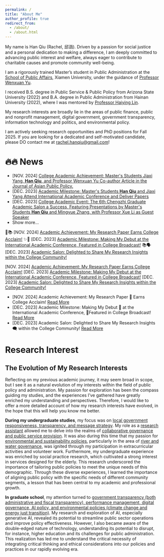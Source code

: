 ```yaml
---
permalink: /
title: "About Me"
author_profile: true
redirect_from: 
  - /about/
  - /about.html
---
```

My name is Han Qiu (Rachel, 邱涵). Driven by a passion for social justice and a personal dedication to making a difference, I am deeply committed to advancing public interest and welfare, always eager to contribute to charitable causes and promote community well-being.

I am a rigorously trained Master’s student in Public Administration at the [School of Public Affairs](https://spa.xmu.edu.cn/), Xiamen University, under the guidance of [Professor Wenxuan Yu](https://spa.xmu.edu.cn/info/1237/3095.htm).

I received B.S. degree in Public Service & Public Policy from Arizona State University (2022) and B.A. degree in Public Administration from Hainan University (2022), where I was mentored by [Professor Haiying Lin](https://haitc.hainanu.edu.cn/cslm/jzyg/szdw/xzgl.htm). 

My research interests are broadly lie in the areas of public finance, public and nonprofit management, digital government, government transparency, information technology and politics, and environmental policy.

I am actively seeking research opportunities and PhD positions for Fall 2025. If you are looking for a dedicated and self-motivated candidate, please DO contact me at rachel.hanqiu@gmail.com!

🔥🔥 News
======
* [NOV. 2024] [College Academic Achievement: Master's Students Jiaxi Yang, **Han Qiu**, and Professor Wenxuan Yu Co-author Article in the Journal of Asian Public Policy.](https://mp.weixin.qq.com/s/2TYL9l8GGay93hLLRQBzYw)
* [DEC. 2023] [Academic Milestone: Master's Students **Han Qiu** and Jiaxi Yang Attend International Academic Conference and Deliver Papers](https://mp.weixin.qq.com/s/EuHTxNFZpdGGEOrvOj-RPg)
* [DEC. 2023] [College Academic Event: The 6th Chengzhi Graduate Academic Salon a Success, Featuring Presentations by Master's Students **Han Qiu** and Mingyue Zhang, with Professor Xue Li as Guest Speaker](https://mp.weixin.qq.com/s/dn-2_kHyLDbNC0hQ042xEw)
* Show more...

🎉📚 [NOV. 2024] [Academic Achievement: My Research Paper Earns College Acclaim!](https://mp.weixin.qq.com/s/2TYL9l8GGay93hLLRQBzYw)
✨📢 [DEC. 2023] [Academic Milestone: Making My Debut at the International Academic Conference, Featured in College Broadcast!](https://mp.weixin.qq.com/s/EuHTxNFZpdGGEOrvOj-RPg)
📚🗣️ [DEC. 2023] [Academic Salon: Delighted to Share My Research Insights within the College Community!](https://mp.weixin.qq.com/s/dn-2_kHyLDbNC0hQ042xEw)

[NOV. 2024] [Academic Achievement: My Research Paper Earns College Acclaim!](https://mp.weixin.qq.com/s/2TYL9l8GGay93hLLRQBzYw)
[DEC. 2023] [Academic Milestone: Making My Debut at the International Academic Conference, Featured in College Broadcast!](https://mp.weixin.qq.com/s/EuHTxNFZpdGGEOrvOj-RPg)
[DEC. 2023] [Academic Salon: Delighted to Share My Research Insights within the College Community!](https://mp.weixin.qq.com/s/dn-2_kHyLDbNC0hQ042xEw)

* [NOV. 2024] Academic Achievement: My Research Paper 🎉 Earns College Acclaim! [Read More](https://mp.weixin.qq.com/s/2TYL9l8GGay93hLLRQBzYw)
* [DEC. 2023] Academic Milestone: Making My Debut 🚀 at the International Academic Conference, 📢Featured in College Broadcast! [Read More](https://mp.weixin.qq.com/s/EuHTxNFZpdGGEOrvOj-RPg)
* [DEC. 2023] Academic Salon: Delighted to Share My Research Insights 🗨️ within the College Community! [Read More](https://mp.weixin.qq.com/s/dn-2_kHyLDbNC0hQ042xEw)


Research Interest
======
## **The Evolution of My Research Interests**
Reflecting on my previous academic journey, it may seem broad in scope, but I see it as a natural evolution of my interests within the field of public policy and administration. My passion for exploration has been the compass guiding my studies, and the experiences I’ve gathered have greatly enriched my understanding and perspectives. Therefore, I would like to offer a more detailed account of how my research interests have evolved, in the hope that this will help you know me better.

**During my undergraduate studies**, my focus was on <u>local government responsiveness, transparency, and message strategy</u>. My role as a <u>research assistant</u> allowed me to delve into the realms of <u>collaborative governance and public service provision</u>. It was also during this time that my passion for <u>environmental and sustainability policies</u>, particularly in the area of <u>river and water governance</u>, was ignited through my participation in extracurricular activities and volunteer work. Furthermore, my undergraduate experience was enriched by social practice research, which cultivated a strong interest in services designed for the elderly. This research underscored the importance of tailoring public policies to meet the unique needs of this demographic. Through these diverse experiences, I learned the importance of aligning public policy with the specific needs of different community segments, a lesson that has been central to my academic and professional growth.

**In graduate school**, my attention turned to <u>government transparency (both administrative and fiscal transparency), performance management, digital governance, AI policy, and environmental policies (climate change and energy just transition)</u>. My research and exploration of AI, especially generative AI, revealed its potential to streamline public sector operations and improve policy effectiveness. However, I also became aware of the double-edged nature of technology, understanding its potential to disrupt, for instance, higher education and its challenges for public administration. This realization has led me to understand the critical necessity of integrating critical thinking and ethical considerations into our policies and practices in our rapidly evolving era.
